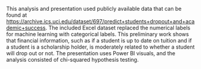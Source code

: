 This analysis and presentation used publicly available data that can be found at https://archive.ics.uci.edu/dataset/697/predict+students+dropout+and+academic+success. The included Excel dataset replaced the numerical labels for machine learning with categorical labels. This preliminary work shows that financial information, such as if a student is up to date on tuition and if a student is a scholarship holder, is moderately related to whether a student will drop out or not. The presentation uses Power BI visuals, and the analysis consisted of chi-squared hypothesis testing.

